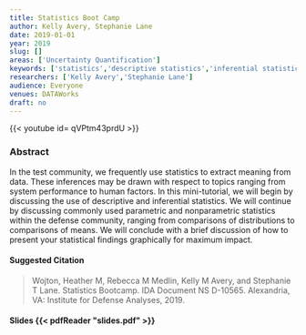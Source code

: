 ```yaml
---
title: Statistics Boot Camp
author: Kelly Avery, Stephanie Lane
date: 2019-01-01
year: 2019
slug: []
areas: ['Uncertainty Quantification']
keywords: ['statistics','descriptive statistics','inferential statistics','graphics','non-parametrics statistics']
researchers: ['Kelly Avery','Stephanie Lane']
audience: Everyone
venues: DATAWorks
draft: no
---
```


{{< youtube id= qVPtm43prdU >}}

### Abstract
In the test community, we frequently use statistics to extract meaning from data. These inferences may be drawn with respect to topics ranging from system performance to human factors. In this mini-tutorial, we will begin by discussing the use of descriptive and inferential statistics. We will continue by discussing commonly used parametric and nonparametric statistics within the defense community, ranging from comparisons of distributions to comparisons of means. We will conclude with a brief discussion of how to present your statistical findings graphically for maximum impact.

#### Suggested Citation
> Wojton, Heather M, Rebecca M Medlin, Kelly M Avery, and Stephanie T Lane. Statistics Bootcamp. IDA Document NS D-10565. Alexandria, VA: Institute for Defense Analyses, 2019.

#### Slides {{< pdfReader "slides.pdf" >}}




